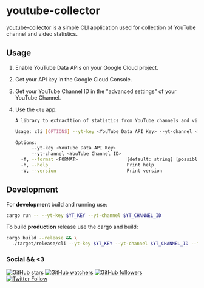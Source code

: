 # youtube-collector

[youtube-collector] is a simple CLI application used for collection of YouTube channel and video statistics.

## Usage

1. Enable YouTube Data APIs on your Google Cloud project.
2. Get your API key in the Google Cloud Console.
3. Get your YouTube Channel ID in the "advanced settings" of your YouTube Channel.
4. Use the `cli` app:

    ```bash
    A library to extracttion of statistics from YouTube channels and videos.
    
    Usage: cli [OPTIONS] --yt-key <YouTube Data API Key> --yt-channel <YouTube Channel ID>
    
    Options:
          --yt-key <YouTube Data API Key>
          --yt-channel <YouTube Channel ID>
      -f, --format <FORMAT>                  [default: string] [possible values: string, json, csv]
      -h, --help                             Print help
      -V, --version                          Print version
    ```

## Development

For **development** build and running use:
```bash
cargo run -- --yt-key $YT_KEY --yt-channel $YT_CHANNEL_ID
```

To build **production** release use the cargo and build:
```bash
cargo build --release && \
  ./target/release/cli --yt-key $YT_KEY --yt-channel $YT_CHANNEL_ID --format json
```

### Social && <3
[![GitHub stars](https://img.shields.io/github/stars/otobrglez/youtube-collector.svg?style=social&label=Star)](https://github.com/otobrglez/youtube-collector) 
[![GitHub watchers](https://img.shields.io/github/watchers/otobrglez/youtube-collector.svg?style=social&label=Watch)](https://github.com/otobrglez/youtube-collector) 
[![GitHub followers](https://img.shields.io/github/followers/otobrglez.svg?style=social&label=Follow)](https://github.com/otobrglez/youtube-collector)  
[![Twitter Follow](https://img.shields.io/twitter/follow/otobrglez.svg?style=social)](https://twitter.com/otobrglez)

[youtube-collector]: https://github.com/otobrglez/youtube-collector
